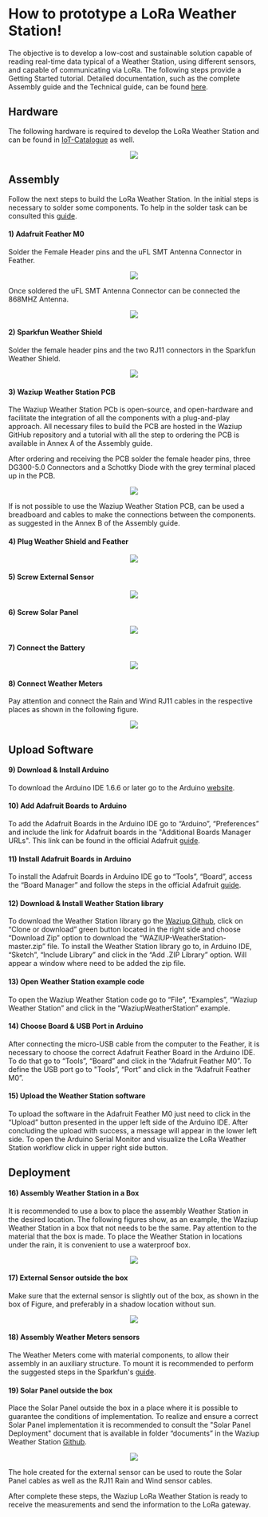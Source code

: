 How to prototype a LoRa Weather Station!
=================== 

The objective is to develop a low-cost and sustainable solution capable of reading real-time data typical of a Weather Station, using different sensors, and capable of communicating via LoRa.
The following steps provide a Getting Started tutorial. Detailed documentation, such as the complete Assembly guide and the Technical guide, can be found [here](https://github.com/Waziup/WAZIUP-WeatherStation/tree/master/extra/documents).


Hardware
-------------
The following hardware is required to develop the LoRa Weather Station and can be found in [IoT-Catalogue](https://www.iot-catalogue.com/products/59b1797c763cfc066f6d092b) as well.

<p align="center">
  <img src="images/hardware_list.png"/>
</p>



Assembly
-------------
Follow the next steps to build the LoRa Weather Station. In the initial steps is necessary to solder some components. To help in the solder task can be consulted this [guide](https://learn.adafruit.com/adafruit-guide-excellent-soldering).


####  1) Adafruit Feather M0
Solder the Female Header pins and the uFL SMT Antenna Connector in Feather.

<p align="center">
  <img src="images/feather_solder.png"/>
</p>

Once soldered the uFL SMT Antenna Connector can be connected the 868MHZ Antenna.

<p align="center">
  <img src="images/connect_antenna.png"/>
</p>

#### 2) Sparkfun Weather Shield
Solder the female header pins and the two RJ11 connectors in the Sparkfun Weather Shield.

<p align="center">
  <img src="images/weather_shield_solder.png"/>
</p>

#### 3) Waziup Weather Station PCB
The Waziup Weather Station PCb is open-source, and open-hardware and facilitate the integration of all the components with a plug-and-play approach. All necessary files to build the PCB are hosted in the Waziup GitHub repository and a tutorial with all the step to ordering the PCB is available in Annex A of the Assembly guide.

After ordering and receiving the PCB solder the female header pins, three DG300-5.0 Connectors and a Schottky Diode with the grey terminal placed up in the PCB.

<p align="center">
  <img src="images/pcb_solder.png"/>
</p>

If is not possible to use the Waziup Weather Station PCB, can be used a breadboard and cables to make the connections between the components. as suggested in the Annex B of the Assembly guide.

#### 4) Plug Weather Shield and Feather
<p align="center">
  <img src="images/plug_shiled_feather.png"/>
</p>

#### 5) Screw External Sensor
<p align="center">
  <img src="images/screw_external_sensor.png"/>
</p>

#### 6) Screw Solar Panel
<p align="center">
  <img src="images/screw_solar_panel.png"/>
</p>

#### 7) Connect the Battery
<p align="center">
  <img src="images/connect_battery.png"/>
</p>


#### 8) Connect Weather Meters
Pay attention and connect the Rain and Wind RJ11 cables in the respective places as shown in the following figure.

<p align="center">
  <img src="images/connect_weather_meters.png"/>
</p>



Upload Software
-------------


#### 9) Download & Install Arduino
To download the Arduino IDE 1.6.6 or later go to the Arduino [website](https://www.arduino.cc/en/Main/Software).

#### 10) Add Adafruit Boards to Arduino
To add the Adafruit Boards in the Arduino IDE go to “Arduino”, “Preferences” and include the link for Adafruit boards in the "Additional Boards Manager URLs".
This link can be found in the official Adafruit [guide](https://learn.adafruit.com/adafruit-feather-m0-radio-with-lora-radio-module/setup).

#### 11) Install Adafruit Boards in Arduino
To install the Adafruit Boards in Arduino IDE go to  “Tools”, “Board”, access the “Board Manager” and follow the steps in the official Adafruit [guide](https://learn.adafruit.com/adafruit-feather-m0-radio-with-lora-radio-module/using-with-arduino-ide).

#### 12) Download & Install Weather Station library
To download the Weather Station library go the [Waziup Github](https://github.com/Waziup/WAZIUP-WeatherStation), click on “Clone or download” green button located in the right side and choose “Download Zip” option to download the “WAZIUP-WeatherStation-master.zip” file.
To install the Weather Station library go to, in Arduino IDE, “Sketch”, “Include Library” and click in the “Add .ZIP Library” option. Will appear a window where need to be added the zip file.

#### 13) Open Weather Station example code
To open the Waziup Weather Station code go to “File”, “Examples”, “Waziup Weather Station” and click in the “WaziupWeatherStation” example.

#### 14) Choose Board & USB Port in Arduino
After connecting the micro-USB cable from the computer to the Feather, it is necessary to choose the correct Adafruit Feather Board in the Arduino IDE. To do that go to “Tools”, “Board” and click in the “Adafruit Feather M0”.
To define the USB port go to "Tools”, “Port” and click in the “Adafruit Feather M0”.

#### 15) Upload the Weather Station software
To upload the software in the Adafruit Feather M0 just need to click in the “Upload” button presented in the upper left side of the Arduino IDE.
After concluding the upload with success, a message will appear in the lower left side.
To open the Arduino Serial Monitor and visualize the LoRa Weather Station workflow click in upper right side button.


Deployment
----

#### 16) Assembly Weather Station in a Box
It is recommended to use a box to place the assembly Weather Station in the desired location. The following figures show, as an example, the Waziup Weather Station in a box that not needs to be the same. Pay attention to the material that the box is made. To place the Weather Station in locations under the rain, it is convenient to use a waterproof box.

<p align="center">
  <img src="images/ws_in_box.png"/>
</p>


#### 17) External Sensor outside the box
Make sure that the external sensor is slightly out of the box, as shown in the box of Figure, and preferably in a shadow location without sun.

<p align="center">
  <img src="images/external_sensor_ouside_box.png"/>
</p>

#### 18) Assembly Weather Meters sensors
The Weather Meters come with material components, to allow their assembly in an auxiliary structure. To mount it is recommended to perform the suggested steps in the Sparkfun's [guide](https://learn.sparkfun.com/tutorials/weather-meter-hookup-guide).

#### 19) Solar Panel outside the box
Place the Solar Panel outside the box in a place where it is possible to guarantee the conditions of implementation. To realize and ensure a correct Solar Panel implementation it is recommended to consult the "Solar Panel Deployment" document that is available in folder “documents” in the Waziup Weather Station [Github](https://github.com/Waziup/WAZIUP-WeatherStation).

<p align="center">
  <img src="images/solar_panel_outside_box.png"/>
</p>

The hole created for the external sensor can be used to route the Solar Panel cables as well as the RJ11 Rain and Wind sensor cables.

After complete these steps, the Waziup LoRa Weather Station is ready to receive the measurements and send the information to the LoRa gateway.

